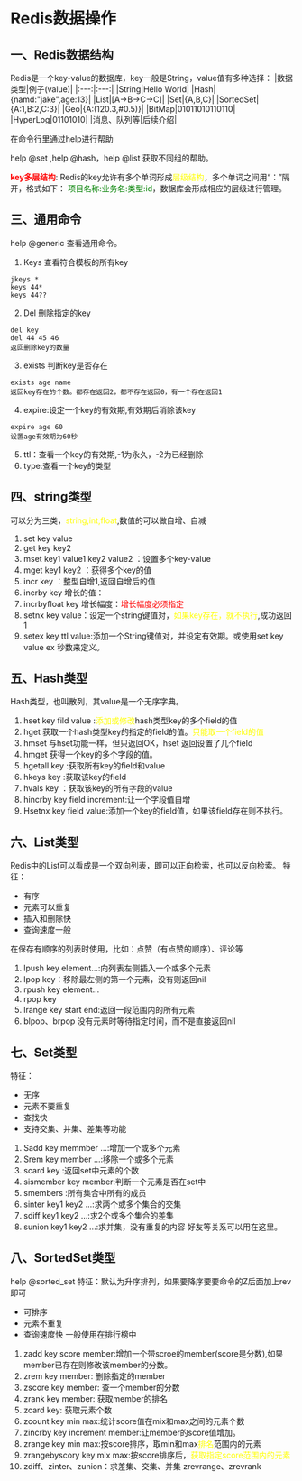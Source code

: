 # Redis数据操作

## 一、Redis数据结构
Redis是一个key-value的数据库，key一般是String，value值有多种选择：
|数据类型|例子(value)|
|:---:|:---:|
|String|Hello World|
|Hash|{namd:"jake",age:13}|
|List|[A->B->C->C]|
|Set|{A,B,C}|
|SortedSet|{A:1,B:2,C:3}|
|Geo|{A:(120.3,#0.5)}|
|BitMap|01011010110110|
|HyperLog|01101010|
|消息、队列等|后续介绍|

在命令行里通过help进行帮助

help @set ,help @hash，help @list 获取不同组的帮助。

<font color=red>**key多层结构**</font>:
Redis的key允许有多个单词形成<font color=yellow>层级结构</font>，多个单词之间用“：”隔开，格式如下：
<font color=green>项目名称:业务名:类型:id</font>，数据库会形成相应的层级进行管理。
## 三、通用命令

help @generic 查看通用命令。
1. Keys 查看符合模板的所有key
```shell
jkeys *
keys 44*
keys 44??
```
2. Del 删除指定的key
```shell
del key
del 44 45 46
返回删除key的数量
```
3. exists 判断key是否存在
```shell
exists age name
返回key存在的个数。都存在返回2，都不存在返回0，有一个存在返回1
```
4. expire:设定一个key的有效期,有效期后消除该key
```shell
expire age 60
设置age有效期为60秒
```
5. ttl：查看一个key的有效期,-1为永久，-2为已经删除
6. type:查看一个key的类型
 
## 四、string类型
可以分为三类，<font color=yellow>string,int,float</font>,数值的可以做自增、自减
1. set key value
2. get key key2
3. mset key1 value1 key2 value2 ：设置多个key-value
4. mget key1 key2 ：获得多个key的值
5. incr key ：整型自增1,返回自增后的值
6. incrby key 增长的值：
7. incrbyfloat key 增长幅度：<font color=red>增长幅度必须指定</font>
8. setnx key value：设定一个string键值对，<font color=yellow>如果key存在，就不执行</font>,成功返回1
9. setex key ttl value:添加一个String键值对，并设定有效期。或使用set key value ex 秒数来定义。

## 五、Hash类型
Hash类型，也叫散列，其value是一个无序字典。
1. hset key fild value :<font color=yellow>添加或修改</font>hash类型key的多个field的值
2. hget 获取一个hash类型key的指定的field的值。<font color=yellow>只能取一个field的值</font>
3. hmset 与hset功能一样，但只返回OK，hset 返回设置了几个field 
4. hmget 获得一个key的多个字段的值。
5. hgetall key :获取所有key的field和value
6. hkeys key :获取该key的field
7. hvals key ：获取该key的所有字段的value
8. hincrby key field increment:让一个字段值自增
9. Hsetnx key field value:添加一个key的field值，如果该field存在则不执行。

## 六、List类型

Redis中的List可以看成是一个双向列表，即可以正向检索，也可以反向检索。
特征：
- 有序
- 元素可以重复
- 插入和删除快
- 查询速度一般

在保存有顺序的列表时使用，比如：点赞（有点赞的顺序）、评论等
1. lpush key element...:向列表左侧插入一个或多个元素
2. lpop key：移除最左侧的第一个元素，没有则返回nil
3. rpush key element...
4. rpop key
5. lrange key start end:返回一段范围内的所有元素
6. blpop、brpop 没有元素时等待指定时间，而不是直接返回nil

## 七、Set类型

特征：
  - 无序
  - 元素不要重复
  - 查找快
  - 支持交集、并集、差集等功能

1. Sadd key memmber ...:增加一个或多个元素
2. Srem key member ...:移除一个或多个元素
3. scard key :返回set中元素的个数
4. sismember key member:判断一个元素是否在set中
5. smembers :所有集合中所有的成员
6. sinter key1 key2 ...:求两个或多个集合的交集
7. sdiff key1 key2 ...:求2个或多个集合的差集
8. sunion key1 key2 ...:求并集，没有重复的内容
好友等关系可以用在这里。

## 八、SortedSet类型
help @sorted_set
特征：默认为升序排列，如果要降序要要命令的Z后面加上rev即可
  - 可排序
  - 元素不重复
  - 查询速度快
一般使用在排行榜中
1. zadd key score member:增加一个带scroe的member(score是分数),如果member已存在则修改该member的分数。
2. zrem key member: 删除指定的member
3. zscore key member: 查一个member的分数
4. zrank key member: 获取member的排名
5. zcard key: 获取元素个数
6. zcount key min max:统计score值在mix和max之间的元素个数
7. zincrby key increment member:让member的score值增加。
8. zrange key min max:按score排序，取min和max<font color=yellow>排名</font>范围内的元素
9. zrangebyscory key mix max:按score排序后，<font color=yellow>获取指定score范围内的元素</font>
10. zdiff、zinter、zunion：求差集、交集、并集
zrevrange、zrevrank